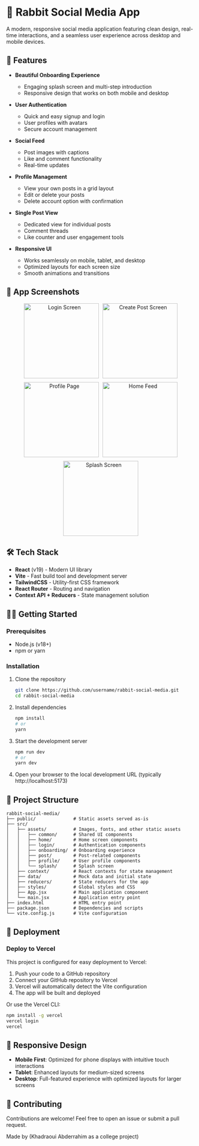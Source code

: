 # 🐰 Rabbit Social Media App

A modern, responsive social media application featuring clean design, real-time interactions, and a seamless user experience across desktop and mobile devices.

## 🌟 Features

- **Beautiful Onboarding Experience**
  - Engaging splash screen and multi-step introduction
  - Responsive design that works on both mobile and desktop

- **User Authentication**
  - Quick and easy signup and login
  - User profiles with avatars
  - Secure account management

- **Social Feed**
  - Post images with captions
  - Like and comment functionality
  - Real-time updates

- **Profile Management**
  - View your own posts in a grid layout
  - Edit or delete your posts
  - Delete account option with confirmation

- **Single Post View**
  - Dedicated view for individual posts
  - Comment threads 
  - Like counter and user engagement tools

- **Responsive UI**
  - Works seamlessly on mobile, tablet, and desktop
  - Optimized layouts for each screen size
  - Smooth animations and transitions

## 📱 App Screenshots

<div align="center">
  <div style="display: flex; flex-wrap: wrap; gap: 10px; justify-content: center;">
    <img src="https://res.cloudinary.com/dirvscsev/image/upload/v1746669815/readme2_ra7bo9.png" alt="Login Screen" width="200"/>
    <img src="https://res.cloudinary.com/dirvscsev/image/upload/v1746669817/readme5_xoz8bn.png" alt="Create Post Screen" width="200"/>
    <img src="https://res.cloudinary.com/dirvscsev/image/upload/v1746669816/readme4_kanmx4.png" alt="Profile Page" width="200"/>
    <img src="https://res.cloudinary.com/dirvscsev/image/upload/v1746669817/readme3_aruilj.png" alt="Home Feed" width="200"/>
    <img src="https://res.cloudinary.com/dirvscsev/image/upload/v1746669826/readme1_udzcwg.png" alt="Splash Screen" width="200"/>
  </div>
</div>

## 🛠️ Tech Stack

- **React** (v19) - Modern UI library
- **Vite** - Fast build tool and development server
- **TailwindCSS** - Utility-first CSS framework
- **React Router** - Routing and navigation
- **Context API + Reducers** - State management solution

## 🏃‍♂️ Getting Started

### Prerequisites

- Node.js (v18+)
- npm or yarn

### Installation

1. Clone the repository
   ```bash
   git clone https://github.com/username/rabbit-social-media.git
   cd rabbit-social-media
   ```

2. Install dependencies
   ```bash
   npm install
   # or
   yarn
   ```

3. Start the development server
   ```bash
   npm run dev
   # or
   yarn dev
   ```

4. Open your browser to the local development URL (typically http://localhost:5173)

## 📁 Project Structure

```
rabbit-social-media/
├── public/              # Static assets served as-is
├── src/
│   ├── assets/          # Images, fonts, and other static assets
│   │   ├── common/      # Shared UI components
│   │   ├── home/        # Home screen components
│   │   ├── login/       # Authentication components
│   │   ├── onboarding/  # Onboarding experience
│   │   ├── post/        # Post-related components
│   │   ├── profile/     # User profile components
│   │   └── splash/      # Splash screen
│   ├── context/         # React contexts for state management
│   ├── data/            # Mock data and initial state
│   ├── reducers/        # State reducers for the app
│   ├── styles/          # Global styles and CSS
│   ├── App.jsx          # Main application component
│   └── main.jsx         # Application entry point
├── index.html           # HTML entry point
├── package.json         # Dependencies and scripts
└── vite.config.js       # Vite configuration
```

## 🚀 Deployment

### Deploy to Vercel

This project is configured for easy deployment to Vercel:

1. Push your code to a GitHub repository
2. Connect your GitHub repository to Vercel
3. Vercel will automatically detect the Vite configuration
4. The app will be built and deployed

Or use the Vercel CLI:

```bash
npm install -g vercel
vercel login
vercel
```

## 📱 Responsive Design

- **Mobile First**: Optimized for phone displays with intuitive touch interactions
- **Tablet**: Enhanced layouts for medium-sized screens
- **Desktop**: Full-featured experience with optimized layouts for larger screens

## 🤝 Contributing

Contributions are welcome! Feel free to open an issue or submit a pull request.

Made by (Khadraoui Abderrahim as a college project)
